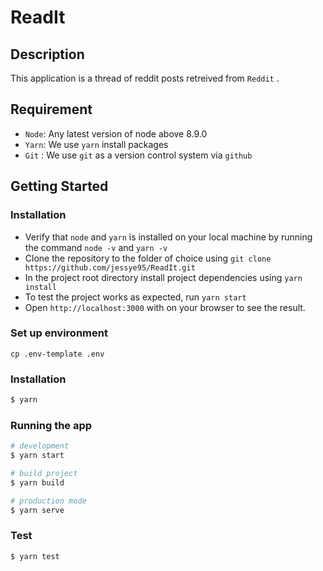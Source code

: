 # ReadIt

## Description

This application is a thread of reddit posts retreived from `Reddit` .

## Requirement

- `Node`: Any latest version of node above 8.9.0
- `Yarn`: We use `yarn` install packages
- `Git` : We use `git` as a version control system via `github`

## Getting Started

### Installation

- Verify that `node` and `yarn` is installed on your local machine by running the command `node -v` and `yarn -v`
- Clone the repository to the folder of choice using `git clone https://github.com/jessye95/ReadIt.git`
- In the project root directory install project dependencies using `yarn install`
- To test the project works as expected, run `yarn start`
- Open `http://localhost:3000` with on your browser to see the result.

### Set up environment

```
cp .env-template .env
```

### Installation

```bash
$ yarn
```

### Running the app

```bash
# development
$ yarn start

# build project
$ yarn build

# production mode
$ yarn serve
```

### Test

```bash
$ yarn test
```
